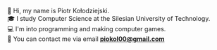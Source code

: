 👋 Hi, my name is Piotr Kołodziejski. <br/>
🎓 I study Computer Science at the Silesian University of Technology. <br/>
💻 I'm into programming and making computer games.  <br/>
📧 You can contact me via email **piokol00@gmail.com**  <br/>
<!---
Pichi00/Pichi00 is a ✨ special ✨ repository because its `README.md` (this file) appears on your GitHub profile.
You can click the Preview link to take a look at your changes.
--->
